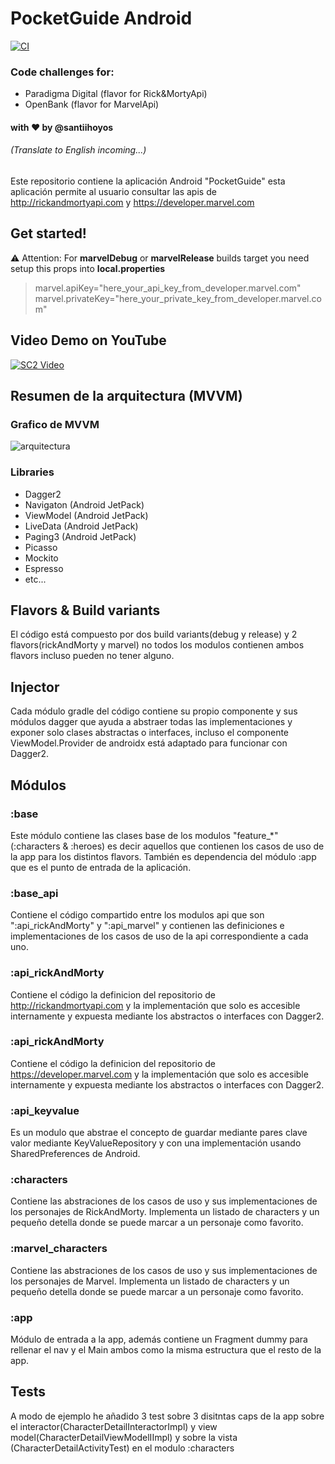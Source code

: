 # PocketGuide Android
[![CI](https://github.com/santiihoyos/PocketGuide/actions/workflows/test%20for%20all%20build%20variants%20and%20flavors.yml/badge.svg?branch=master)](https://github.com/santiihoyos/PocketGuide/actions/workflows/test%20for%20all%20build%20variants%20and%20flavors.yml)

### Code challenges for: 
  - Paradigma Digital (flavor for Rick&MortyApi)
  - OpenBank (flavor for MarvelApi)

#### with ❤️ by @santiihoyos

###### (Translate to English incoming...)

Este repositorio contiene la aplicación Android "PocketGuide" esta aplicación permite al usuario consultar las apis de http://rickandmortyapi.com y https://developer.marvel.com

## Get started!

⚠️ Attention: For **marvelDebug** or **marvelRelease** builds target you need setup this props into **local.properties**
> marvel.apiKey="here_your_api_key_from_developer.marvel.com"
> marvel.privateKey="here_your_private_key_from_developer.marvel.com"

## Video Demo on YouTube
[![SC2 Video](https://user-images.githubusercontent.com/10730150/114312120-d36f1380-9af1-11eb-89b9-8378e84dee5b.png)](https://www.youtube.com/watch?v=2vfhOPgtKeQ "SC2 Mini game - Click to Watch!")

## Resumen de la arquitectura (MVVM)

### Grafico de MVVM
![arquitectura](https://user-images.githubusercontent.com/10730150/113680141-d6689f00-96c0-11eb-979d-a0aed945d296.jpg)


### Libraries

 - Dagger2
 - Navigaton (Android JetPack)
 - ViewModel (Android JetPack)
 - LiveData  (Android JetPack)
 - Paging3   (Android JetPack)
 - Picasso
 - Mockito
 - Espresso
 - etc...

## Flavors & Build variants
El código está compuesto por dos build variants(debug y release) y 2 flavors(rickAndMorty y marvel) no todos los modulos contienen ambos flavors incluso pueden no tener alguno.

## Injector
Cada módulo gradle del código contiene su propio componente y sus módulos dagger que ayuda a abstraer todas las implementaciones y exponer solo clases abstractas o interfaces, incluso el componente ViewModel.Provider de androidx está adaptado para funcionar con Dagger2.

## Módulos

### :base
Este módulo contiene las clases base de los modulos "feature_*"(:characters & :heroes) es decir aquellos que contienen los casos de uso de la app para los distintos flavors. También es dependencia del módulo :app que es el punto de entrada de la aplicación.

### :base_api
Contiene el código compartido entre los modulos api que son ":api_rickAndMorty" y ":api_marvel" y contienen las definiciones e implementaciones de los casos de uso de la api correspondiente a cada uno.

### :api_rickAndMorty
Contiene el código la definicion del repositorio de http://rickandmortyapi.com y la implementación que solo es accesible internamente y expuesta mediante los abstractos o interfaces con Dagger2.

### :api_rickAndMorty
Contiene el código la definicion del repositorio de https://developer.marvel.com y la implementación que solo es accesible internamente y expuesta mediante los abstractos o interfaces con Dagger2.

### :api_keyvalue
Es un modulo que abstrae el concepto de guardar mediante pares clave valor mediante KeyValueRepository y con una implementación usando SharedPreferences de Android.

### :characters
Contiene las abstraciones de los casos de uso y sus implementaciones de los personajes de RickAndMorty. Implementa un listado de characters y un pequeño detella donde se puede marcar a un personaje como favorito.

### :marvel_characters
Contiene las abstraciones de los casos de uso y sus implementaciones de los personajes de Marvel. Implementa un listado de characters y un pequeño detella donde se puede marcar a un personaje como favorito.

### :app
Módulo de entrada a la app, además contiene un Fragment dummy para rellenar el nav y el Main ambos como la misma estructura que el resto de la app.

## Tests
A modo de ejemplo he añadido 3 test sobre 3 disitntas caps de la app sobre el interactor(CharacterDetailInteractorImpl) y view model(CharacterDetailViewModelIImpl) y sobre la vista (CharacterDetailActivityTest) en el modulo :characters
